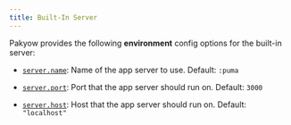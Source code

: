 ```yaml
---
title: Built-In Server
---
```


Pakyow provides the following **environment** config options for the built-in server:

* <a href="#server.name" name="server.name">`server.name`</a>: Name of the app server to use.
<span class="default">Default: `:puma`</span>

* <a href="#server.port" name="server.port">`server.port`</a>: Port that the app server should run on.
<span class="default">Default: `3000`</span>

* <a href="#server.host" name="server.host">`server.host`</a>: Host that the app server should run on.
<span class="default">Default: `"localhost"`</span>
